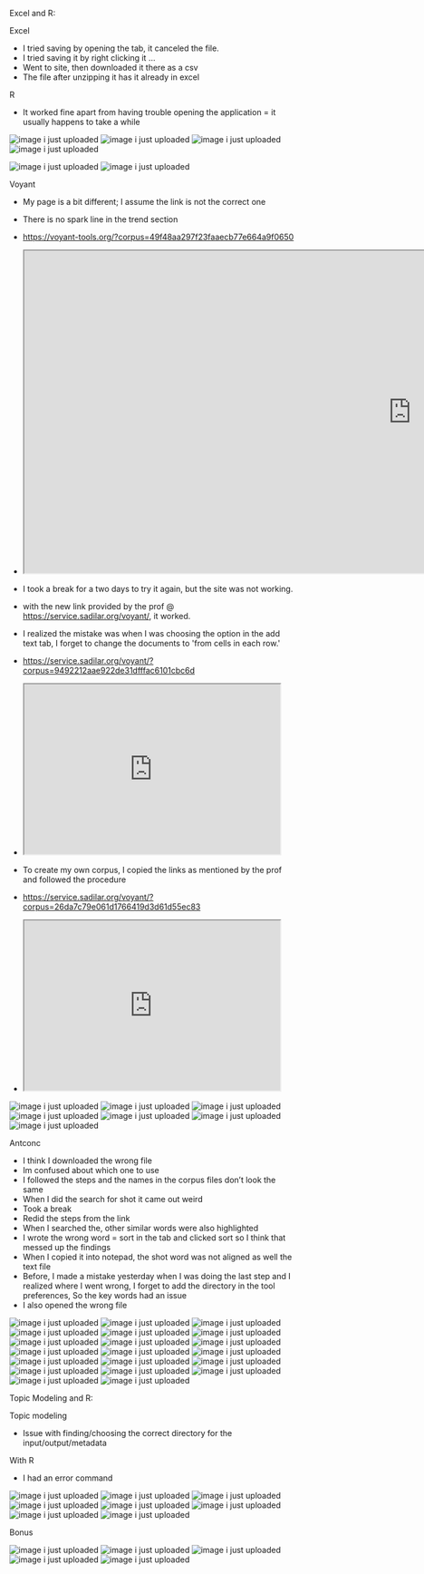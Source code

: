 Excel and R:

Excel 
-	I tried saving by opening the tab, it canceled the file.
-	I tried saving it by right clicking it …
-	Went to site, then downloaded it there as a csv
-	The file after unzipping it has it already in excel 

R
-	It worked fine apart from having trouble opening the application = it usually happens to take a while 

![image i just uploaded](excel1.JPG)
![image i just uploaded](excel2.JPG)
![image i just uploaded](excel3.JPG)
![image i just uploaded](excel4.JPG)

![image i just uploaded](R1.JPG)
![image i just uploaded](R2.JPG)

Voyant 

-	My page is a bit different; I assume the link is not the correct one
-	There is no spark line in the trend section 
-	https://voyant-tools.org/?corpus=49f48aa297f23faaecb77e664a9f0650
-	<iframe style='width: 1366px; height: 569px;' src='https://voyant-tools.org/tool/Cirrus/?view=Cirrus&corpus=49f48aa297f23faaecb77e664a9f0650'></iframe>
- I took a break for a two days to try it again, but the site was not working. 
- with the new link provided by the prof @ https://service.sadilar.org/voyant/, it worked. 
- I realized the mistake was when I was choosing the option in the add text tab, I forget to change the documents to 'from cells in each row.' 
- https://service.sadilar.org/voyant/?corpus=9492212aae922de31dfffac6101cbc6d
- <iframe style='width: 452px; height: 300px;' src='https://service.sadilar.org/voyant/tool/Cirrus/?corpus=9492212aae922de31dfffac6101cbc6d'></iframe>

- To create my own corpus, I copied the links as mentioned by the prof and followed the procedure 
- https://service.sadilar.org/voyant/?corpus=26da7c79e061d1766419d3d61d55ec83
- <iframe style='width: 452px; height: 300px;' src='https://service.sadilar.org/voyant/tool/Trends/?query=honolulu&corpus=26da7c79e061d1766419d3d61d55ec83'></iframe>

![image i just uploaded](voyant1.JPG)
![image i just uploaded](voyant2.JPG)
![image i just uploaded](voyant3.JPG)
![image i just uploaded](voyant4.JPG)
![image i just uploaded](voyant5.JPG)
![image i just uploaded](voyant6.JPG)
![image i just uploaded](voyant7.JPG)

Antconc

-	I think I downloaded the wrong file
-	Im confused about which one to use
-	I followed the steps and the names in the corpus files don’t look the same
-	When I did the search for shot it came out weird 
-	Took a break 
-	Redid the steps from the link 
-	When I searched the, other similar words were also highlighted 
-	I wrote the wrong word = sort in the tab and clicked sort so I think that messed up the findings
-	When I copied it into notepad, the shot word was not aligned as well the text file
-	Before, I made a mistake yesterday when I was doing the last step and I realized where I went wrong, I forget to add the directory in the tool preferences, So the key words had an issue
-	I also opened the wrong file 

![image i just uploaded](antconc1.JPG)
![image i just uploaded](antconc2.JPG)
![image i just uploaded](antconc3.JPG)
![image i just uploaded](antconc4.JPG)
![image i just uploaded](antconc5.JPG)
![image i just uploaded](antconc6.JPG)
![image i just uploaded](antconc7.JPG)
![image i just uploaded](antconc8.JPG)
![image i just uploaded](antconc9.JPG)
![image i just uploaded](antconc10.JPG)
![image i just uploaded](antconc11.JPG)
![image i just uploaded](antconc12.JPG)
![image i just uploaded](antconc13.JPG)
![image i just uploaded](antconc14.JPG)
![image i just uploaded](antconc15.JPG)
![image i just uploaded](antconc16.JPG)
![image i just uploaded](antconc17.JPG)
![image i just uploaded](antconc18.JPG)
![image i just uploaded](antconc19.JPG)
![image i just uploaded](antconc20.JPG)

Topic Modeling and R:

Topic modeling 
-	Issue with finding/choosing the correct directory for the input/output/metadata

With R
-	I had an error command


![image i just uploaded](topicmo1.JPG)
![image i just uploaded](topicmo2.JPG)
![image i just uploaded](topicmo3.JPG)
![image i just uploaded](topicmo4.JPG)
![image i just uploaded](topicmo5.JPG)
![image i just uploaded](topicmor1.JPG)
![image i just uploaded](topicmor2.JPG)
![image i just uploaded](topicmor3.JPG)

Bonus 

![image i just uploaded](bonus1.JPG)
![image i just uploaded](bonus2.JPG)
![image i just uploaded](barcode.png)
![image i just uploaded](barcode(1).png)
![image i just uploaded](barcode(2).png)
